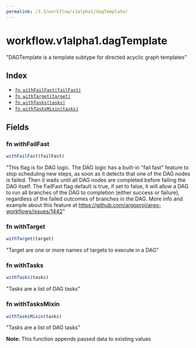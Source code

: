 ```yaml
---
permalink: /3.3/workflow/v1alpha1/dagTemplate/
---
```


# workflow.v1alpha1.dagTemplate

"DAGTemplate is a template subtype for directed acyclic graph templates"

## Index

* [`fn withFailFast(failFast)`](#fn-withfailfast)
* [`fn withTarget(target)`](#fn-withtarget)
* [`fn withTasks(tasks)`](#fn-withtasks)
* [`fn withTasksMixin(tasks)`](#fn-withtasksmixin)

## Fields

### fn withFailFast

```ts
withFailFast(failFast)
```

"This flag is for DAG logic. The DAG logic has a built-in \"fail fast\" feature to stop scheduling new steps, as soon as it detects that one of the DAG nodes is failed. Then it waits until all DAG nodes are completed before failing the DAG itself. The FailFast flag default is true,  if set to false, it will allow a DAG to run all branches of the DAG to completion (either success or failure), regardless of the failed outcomes of branches in the DAG. More info and example about this feature at https://github.com/argoproj/argo-workflows/issues/1442"

### fn withTarget

```ts
withTarget(target)
```

"Target are one or more names of targets to execute in a DAG"

### fn withTasks

```ts
withTasks(tasks)
```

"Tasks are a list of DAG tasks"

### fn withTasksMixin

```ts
withTasksMixin(tasks)
```

"Tasks are a list of DAG tasks"

**Note:** This function appends passed data to existing values